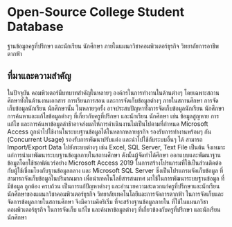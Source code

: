# Open-Source College Student Database
ฐานข้อมูลครูที่ปรึกษา และนักเรียน นักศึกษา ภายในแผนกวิชาคอมพิวเตอร์ธุรกิจ วิทยาลัยการอาชีพตากฟ้า

## ที่มาและความสำคัญ
  ในปัจจุบัน คอมพิวเตอร์มีบทบาทสำคัญในหลายๆ องค์กรในการทำงานในด้านต่างๆ โดยเฉพาะสถานศึกษาทั้งในด้านงานเอกสาร การเรียนการสอน และการจัดเก็บข้อมูลต่างๆ ภายในสถานศึกษา     การจัดเก็บข้อมูลนักเรียน นักศึกษานั้น ในหลายๆครั้ง อาจประสบปัญหาทั้งการจัดเก็บข้อมูลนักเรียน นักศึกษา การค้นหาและแก้ไขข้อมูลต่างๆ ที่เกี่ยวกับครูที่ปรึกษา และนักเรียน นักศึกษา เช่น ข้อมูลสูญหาย การแก้ไข และการค้นหาข้อมูลล่าช้าอาจส่งผลให้การดำเนินงานไม่เป็นไปตามที่กำหนด
	Microsoft Access ถูกนำไปใช้งานในระบบฐานข้อมูลได้ในหลากหลายธุรกิจ รองรับการทำงานพร้อมๆ กัน (Concurrent Usage) รองรับการพัฒนาปรับแต่ง และนำไปใช้กับระบบอื่นๆ ได้ สามารถ Import/Export Data ไปยังระบบต่างๆ เช่น Excel, SQL Server, Text File เป็นต้น จึงเหมาะแก่การนำมาพัฒนาระบบฐานข้อมูลภายในสถานศึกษา
ดังนั้นผู้จัดทำได้ศึกษา ออกแบบและพัฒนาฐานข้อมูลโดยใช้ซอฟต์แวร์อย่าง Microsoft Access 2019 ในการสร้างโปรแกรมที่ใช้เป็นส่วนติดต่อกับผู้ใช้เชื่อมโยงกับฐานข้อมูลกลาง และ Microsoft SQL Server ซึ่งเป็นโปรแกรมจัดเก็บข้อมูล ที่สามารถจัดเก็บข้อมูลในปริมาณมาก เพื่อนำเทคโนโลยีสารสนเทศ มาใช้ในการพัฒนาระบบฐานข้อมูล ที่มีข้อมูล ถูกต้อง ครบถ้วน เป็นการแก้ปัญหาต่างๆ และอำนวยความสะดวกแก่ครูที่ปรึกษาและนักเรียน นักศึกษาของแผนกวิชาคอมพิวเตอร์ธุรกิจ วิทยาลัยเทคโนโลยีและการจัดการตากฟ้า ในการจัดเก็บและจัดการข้อมูลภายในสถานศึกษา จึงมีความคิดริเริ่ม ที่จะสร้างฐานข้อมูลภายใน ที่ใช้ในแผนกวิชาคอมพิวเตอร์ธุรกิจ ในการจัดเก็บ แก้ไข และค้นหาข้อมูลต่างๆ ที่เกี่ยวข้องกับครูที่ปรึกษา และนักเรียน นักศึกษา 
